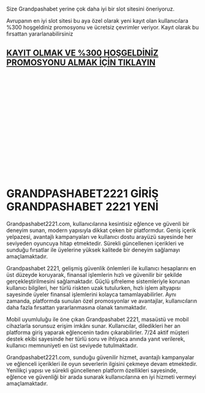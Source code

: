 Size Grandpashabet yerine çok daha iyi bir slot sitesini öneriyoruz.

Avrupanın en iyi slot sitesi bu aya özel olarak yeni kayıt olan kullanıcılara %300 hoşgeldiniz promosyonu ve ücretsiz çevrimler veriyor. Kayıt olarak bu fırsattan yararlanabilirsiniz

## [**KAYIT OLMAK VE %300 HOŞGELDİNİZ PROMOSYONU ALMAK İÇİN TIKLAYIN**](http://esng.2.vu/grandcom1)


<br>
<br>
<br>
<br>
<br>
<br>
<br>
<br>
<br>
<br>
<br>
<br>
<br>
<br>
<br>

# GRANDPASHABET2221 GİRİŞ GRANDPASHABET 2221 YENİ

Grandpashabet2221.com, kullanıcılarına kesintisiz eğlence ve güvenli bir deneyim sunan, modern yapısıyla dikkat çeken bir platformdur. Geniş içerik yelpazesi, avantajlı kampanyaları ve kullanıcı dostu arayüzü sayesinde her seviyeden oyuncuya hitap etmektedir. Sürekli güncellenen içerikleri ve sunduğu fırsatlar ile üyelerine yüksek kalitede bir deneyim sağlamayı amaçlamaktadır.

Grandpashabet 2221, gelişmiş güvenlik önlemleri ile kullanıcı hesaplarını en üst düzeyde koruyarak, finansal işlemlerin hızlı ve güvenilir bir şekilde gerçekleştirilmesini sağlamaktadır. Güçlü şifreleme sistemleriyle korunan kullanıcı bilgileri, her türlü riskten uzak tutulurken, hızlı işlem altyapısı sayesinde üyeler finansal işlemlerini kolayca tamamlayabilirler. Aynı zamanda, platformda sunulan özel promosyonlar ve avantajlar, kullanıcıların daha fazla fırsattan yararlanmasına olanak tanımaktadır.

Mobil uyumluluğu ile öne çıkan Grandpashabet 2221, masaüstü ve mobil cihazlarla sorunsuz erişim imkânı sunar. Kullanıcılar, diledikleri her an platforma giriş yaparak eğlencenin tadını çıkarabilirler. 7/24 aktif müşteri destek ekibi sayesinde her türlü soru ve ihtiyaca anında yanıt verilerek, kullanıcı memnuniyeti en üst seviyede tutulmaktadır.

Grandpashabet2221.com, sunduğu güvenilir hizmet, avantajlı kampanyalar ve eğlenceli içerikleri ile oyun severlerin ilgisini çekmeye devam etmektedir. Yenilikçi yapısı ve sürekli güncellenen platform özellikleri sayesinde, eğlence ve güvenliği bir arada sunarak kullanıcılarına en iyi hizmeti vermeyi amaçlamaktadır.
